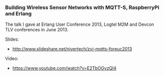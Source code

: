 ### Building Wireless Sensor Networks with MQTT-S, RaspberryPi and Erlang

The talk I gave at Erlang User Conference 2013, Logtel M2M and Devcon TLV conferences in June 2013.

Slides:
- http://www.slideshare.net/nivertech/zvi-mqtts-foreuc2013

Video:
- https://www.youtube.com/watch?v=E2TbOGvzQI4
